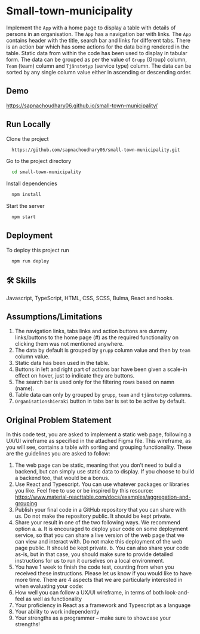 # Small-town-municipality

Implement the `App` with a home page to display a table with details of persons in an organisation. The `App` has a navigation bar with links. The `App` contains header with the title, search bar and links for different tabs. There is an action bar which has some actions for the data being rendered in the table.
Static data from within the code has been used to display in tabular form. The data can be grouped as per the value of `Grupp` (Group) column, `Team` (team) column and `Tjänstetyp` (service type) column. The data can be sorted by any single column value either in ascending or descending order.

## Demo
https://sapnachoudhary06.github.io/small-town-municipality/

## Run Locally

Clone the project

```bash
  https://github.com/sapnachoudhary06/small-town-municipality.git
```

Go to the project directory

```bash
  cd small-town-municipality
```

Install dependencies

```bash
  npm install
```

Start the server

```bash
  npm start
```

## Deployment

To deploy this project run

```bash
  npm run deploy
```

## 🛠 Skills
Javascript, TypeScript, HTML, CSS, SCSS, Bulma, React and hooks.


## Assumptions/Limitations
1. The navigation links, tabs links and action buttons are dummy links/buttons to the home page (#) as the required functionality on clicking them was not mentioned anywhere.
2. The data by default is grouped by `grupp` column value and then by `team` column value.
3. Static data has been used in the table.
4. Buttons in left and right part of actions bar have been given a scale-in effect on hover, just to indicate they are buttons.
5. The search bar is used only for the filtering rows based on namn (name).
6. Table data can only by grouped by `grupp`, `team` and `tjänstetyp` columns.
7. `Organisationshieraki` button in tabs bar is set to be active by default.


## Original Problem Statement

In this code test, you are asked to implement a static web page, following a UX/UI
wireframe as specified in the attached Figma file. This wireframe, as you will see,
contains a table with sorting and grouping functionality.
These are the guidelines you are asked to follow:

1. The web page can be static, meaning that you don’t need to build a backend,
but can simply use static data to display. If you choose to build a backend too,
that would be a bonus.
2. Use React and Typescript. You can use whatever packages or libraries you like.
Feel free to use or be inspired by this resource: https://www.material-reacttable.com/docs/examples/aggregation-and-grouping
3. Publish your final code in a GitHub repository that you can share with us. Do
not make the repository public. It should be kept private.
4. Share your result in one of the two following ways. We recommend option a.
a. It is encouraged to deploy your code on some deployment service, so
that you can share a live version of the web page that we can view and
interact with. Do not make this deployment of the web page public. It
should be kept private.
b. You can also share your code as-is, but in that case, you should make
sure to provide detailed instructions for us to run it ourselves on a local
environment.
5. You have 1 week to finish the code test, counting from when you received
these instructions. Please let us know if you would like to have more time.
There are 4 aspects that we are particularly interested in when evaluating your code:
1. How well you can follow a UX/UI wireframe, in terms of both look-and-feel as
well as functionality
2. Your proficiency in React as a framework and Typescript as a language
3. Your ability to work independently
4. Your strengths as a programmer – make sure to showcase your strengths!
